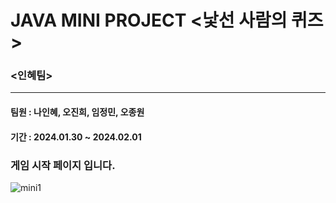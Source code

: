 # JAVA MINI PROJECT <낯선 사람의 퀴즈 >
### <인혜팀>
----
#### 팀원 : 나인혜, 오진희, 임정민, 오종원 
#### 기간 :  2024.01.30 ~ 2024.02.01


### 게임 시작 페이지 입니다.
![mini1](https://github.com/krafjin56/krafjin56/assets/157596156/82462050-75c6-4e61-a454-ccadd9b573be)



